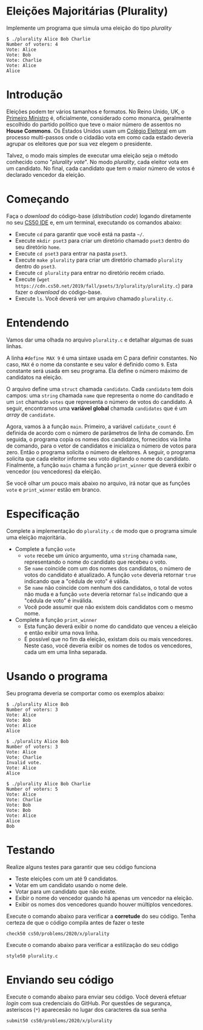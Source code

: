 # Eleições Majoritárias (Plurality)

Implemente um programa que simula uma eleição do tipo _plurality_

```
$ ./plurality Alice Bob Charlie
Number of voters: 4
Vote: Alice
Vote: Bob
Vote: Charlie
Vote: Alice
Alice
```

# Introdução
Eleições podem ter vários tamanhos e formatos. No Reino Unido, UK, o [Primeiro
Ministro](https://www.parliament.uk/education/about-your-parliament/general-elections/) é, oficialmente, considerado como monarca, geralmente escolhido do partido político que teve o maior número de assentos no **House Commons**. Os Estados Unidos usam um [Colégio Eleitoral](https://www.archives.gov/federal-register/electoral-college/about.html) em um processo multi-passos onde o cidadão vota em como cada estado deveria agrupar os eleitores que por sua vez elegem o presidente.

Talvez, o modo mais simples de executar uma eleição seja o método conhecido como "_plurality vote_". No modo _plurality_, cada eleitor vota em um candidato. No final, cada candidato que tem o maior número de votos é declarado vencedor da eleição.

# Começando

Faça o _download_ do código-base (_distribution code_) logando diretamente no seu [CS50 IDE](https://ide.cs50.io/) e, em um terminal, executando os comandos abaixo:
- Execute `cd` para garantir que você está na pasta `~/`.
- Execute `mkdir pset3` para criar um diretório chamado `pset3` dentro do seu diretório `home`.
- Execute `cd pset3` para entrar na pasta `pset3`.
- Execute `make plurality` para criar um diretório chamado `plurality` dentro do `pset3`.
- Execute `cd plurality` para entrar no diretório recém criado.
- Execute (`wget https://cdn.cs50.net/2019/fall/psets/3/plurality/plurality.c`) para fazer o _download_ do código-base.
- Execute `ls`. Você deverá ver um arquivo chamado `plurality.c`.

# Entendendo
Vamos dar uma olhada no arquivo `plurality.c` e detalhar algumas de suas linhas.

A linha `#define MAX 9` é uma sintaxe usada em C para definir constantes. No caso, `MAX` é o nome da constante e seu valor é definido como `9`. Esta constante será usada em seu programa. Ela define o número máximo de candidatos na eleição.

O arquivo define uma `struct` chamada `candidato`. Cada `candidato` tem dois campos: uma `string` chamada `name` que representa o nome do canditado e um `int` chamado `votes` que representa o número de votos do candidato. A seguir, encontramos uma **variável global** chamada `candidates` que é um _array_ de `candidate`.

Agora, vamos à a função `main`. Primeiro, a variável `cadidate_count` é definida de acordo com o número de parâmetros de linha de comando. Em seguida, o programa copia os nomes dos candidatos, fornecidos via linha de comando, para o vetor de candidatos e inicializa o número de votos para zero. Então o programa solicita o número de eleitores. A seguir, o programa solicita que cada eleitor informe seu voto digitando o nome do candidato. Finalmente, a função `main` chama a função `print_winner` que deverá exibir o vencedor (ou vencedores) da eleição.

Se você olhar um pouco mais abaixo no arquivo, irá notar que as funções `vote` e `print_winner` estão em branco.

# Especificação

Complete a implementação do `plurality.c` de modo que o programa simule uma eleição majoritária.
- Complete a função `vote`
  - `vote` recebe um único argumento, uma `string` chamada `name`, representando o nome do candidato que recebeu o voto.
  - Se `name` coincide com um dos nomes dos candidatos, o número de votos do candidato é atualizado. A função `vote` deveria retornar `true` indicando que a "cédula de voto" é válida.
  - Se `name` não coincide com nenhum dos candidatos, o total de votos não muda e a função `vote` deveria retornar `false` indicando que a "cédula de voto" é inválida.
  - Você pode assumir que não existem dois candidatos com o mesmo nome.
- Complete a função `print_winner`
  - Esta função deverá exibir o nome do candidato que venceu a eleição e então exibir uma nova linha.
  - É possível que no fim da eleição, existam dois ou mais vencedores. Neste caso, você deveria exibir os nomes de todos os vencedores, cada um em uma linha separada.

# Usando o programa
Seu programa deveria se comportar como os exemplos abaixo:
```
$ ./plurality Alice Bob
Number of voters: 3
Vote: Alice
Vote: Bob
Vote: Alice
Alice

$ ./plurality Alice Bob
Number of voters: 3
Vote: Alice
Vote: Charlie
Invalid vote.
Vote: Alice
Alice

$ ./plurality Alice Bob Charlie
Number of voters: 5
Vote: Alice
Vote: Charlie
Vote: Bob
Vote: Bob
Vote: Alice
Alice
Bob
```

# Testando
Realize alguns testes para garantir que seu código funciona
- Teste eleições com um até 9 candidatos.
- Votar em um candidato usando o nome dele.
- Votar para um candidato que não existe.
- Exibir o nome do vencedor quando há apenas um vencedor na eleição.
- Exibir os nomes dos vencedores quando houver múltiplos vencedores.

Execute o comando abaixo para verificar a **corretude** do seu código. Tenha certeza de que o código compila antes de fazer o teste

```
check50 cs50/problems/2020/x/plurality
```

Execute o comando abaixo para verificar a estilização do seu código
```
style50 plurality.c
```

# Enviando seu código
Execute o comando abaixo para enviar seu código. Você deverá efetuar _login_ com sua credenciais do GitHub. Por questões de segurança, asteriscos (`*`) aparecesão no lugar dos caracteres da sua senha
```
submit50 cs50/problems/2020/x/plurality
```